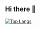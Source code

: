 ## Hi there 👋



[![Top Langs](https://github-readme-stats.vercel.app/api/top-langs/?username=tor-ato?hide=Makefile)](https://github.com/anuraghazra/github-readme-stats)

<!--
**tor-ato/tor-ato** is a ✨ _special_ ✨ repository because its `README.md` (this file) appears on your GitHub profile.

Here are some ideas to get you started:

- 🔭 I’m currently working on ...
- 🌱 I’m currently learning ...
- 👯 I’m looking to collaborate on ...
- 🤔 I’m looking for help with ...
- 💬 Ask me about ...
- 📫 How to reach me: ...
- 😄 Pronouns: ...
- ⚡ Fun fact: ...
-->
